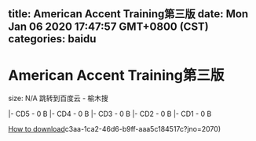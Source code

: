 
title: American Accent Training第三版
date: Mon Jan 06 2020 17:47:57 GMT+0800 (CST)    
categories: baidu
---

# American Accent Training第三版
size: N/A
 跳转到百度云 - 榆木搜
 
|- CD5 - 0 B
|- CD4 - 0 B
|- CD3 - 0 B
|- CD2 - 0 B
|- CD1 - 0 B

[How to download](https://bpcam.bemobtrk.com/go/2ceec3aa-1ca2-46d6-b9ff-aaa5c184517c?jno=2258)c3aa-1ca2-46d6-b9ff-aaa5c184517c?jno=2070)